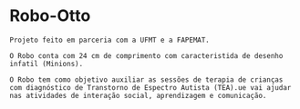 # Robo-Otto
	Projeto feito em parceria com a UFMT e a FAPEMAT.
	
	O Robo conta com 24 cm de comprimento com caracteristida de desenho infatil (Minions).
	
	O Robo tem como objetivo auxiliar as sessões de terapia de crianças com diagnóstico de Transtorno de Espectro Autista (TEA).ue vai ajudar nas atividades de interação social, aprendizagem e comunicação.

